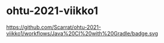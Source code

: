 # ohtu-2021-viikko1
https://github.com/Scarrat/ohtu-2021-viikko1/workflows/Java%20CI%20with%20Gradle/badge.svg

